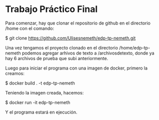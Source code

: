 # Trabajo Práctico Final
Para comenzar, hay que clonar el repositorio de github en el directorio /home con el comando:

$ git clone https://github.com/Ulisesnemeth/edp-tp-nemeth.git

Una vez tengamos el proyecto clonado en el directorio /home/edp-tp-nemeth podemos agregar arhivos de texto a /archivosdetexto, donde ya hay 6 archivos de prueba que subi anteriormente.

Luego para iniciar el programa con una imagen de docker, primero la creamos:

$ docker build . -t edp-tp-nemeth

Teniendo la imagen creada, hacemos:

$ docker run -it edp-tp-nemeth

Y el programa estará en ejecución.
